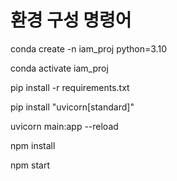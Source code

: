 # 환경 구성 명령어

conda create -n iam_proj python=3.10 

conda activate iam_proj

pip install -r requirements.txt 

pip install "uvicorn[standard]" 

uvicorn main:app --reload

npm install

npm start
